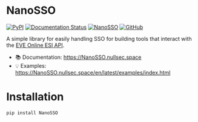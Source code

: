 # NanoSSO
[![PyPI](https://img.shields.io/pypi/v/NanoSSO)](https://pypi.org/project/NanoSSO)
[![Documentation Status](https://readthedocs.org/projects/nanosso/badge/?version=latest)](https://nanosso.nullsec.space/en/latest/?badge=latest)
[![NanoSSO](https://github.com/NullsecSpace/NanoSSO/actions/workflows/github-actions.yml/badge.svg)](https://github.com/NullsecSpace/NanoSSO/actions/workflows/github-actions.yml)
[![GitHub](https://img.shields.io/github/license/NullsecSpace/NanoSSO)](https://github.com/NullsecSpace/NanoSSO/blob/main/LICENSE)

A simple library for easily handling SSO for building tools that interact with
the [EVE Online ESI API](https://esi.evetech.net/ui).

- :books: Documentation: https://NanoSSO.nullsec.space
- :bulb: Examples: https://NanoSSO.nullsec.space/en/latest/examples/index.html

# Installation

```
pip install NanoSSO
```